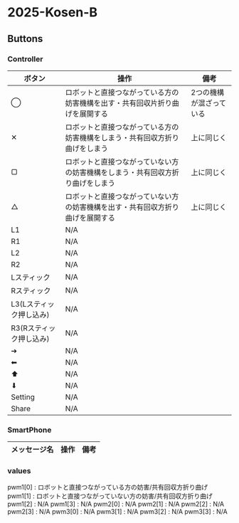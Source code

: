 # 2025-Kosen-B

## Buttons

### Controller
| ボタン | 操作 | 備考|
| ---- | ---- | --- |
| ◯ | ロボットと直接つながっている方の妨害機構を出す・共有回収片折り曲げを展開する | 2つの機構が混ざっている |
| ✕ | ロボットと直接つながっている方の妨害機構をしまう・共有回収方折り曲げをしまう | 上に同じく |
| ▢ | ロボットと直接つながっていない方の妨害機構をしまう・共有回収方折り曲げをしまう | 上に同じく |
| △ | ロボットと直接つながっていない方の妨害機構を出す・共有回収方折り曲げを展開する | 上に同じく |
| L1 | N/A | |
| R1 | N/A | |
| L2 | N/A | |
| R2 | N/A | |
| Lスティック | N/A | |
| Rスティック | N/A | |
| L3(Lスティック押し込み) | N/A | |
| R3(Rスティック押し込み) | N/A | |
| ➔ | N/A | |
| ⬅ | N/A | |
| ⬆ | N/A | |
| ⬇ | N/A | |
| Setting | N/A | |
| Share | N/A | |

### SmartPhone
| メッセージ名 | 操作 | 備考 |
| ---- | ---- | ----| 

### values
pwm1[0] : ロボットと直接つながっている方の妨害/共有回収方折り曲げ
pwm1[1] : ロボットと直接つながっていない方の妨害/共有回収方折り曲げ
pwm1[2] : N/A
pwm1[3] : N/A
pwm2[0] : N/A
pwm2[1] : N/A
pwm2[2] : N/A
pwm2[3] : N/A
pwm3[0] : N/A
pwm3[1] : N/A
pwm3[2] : N/A
pwm3[3] : N/A